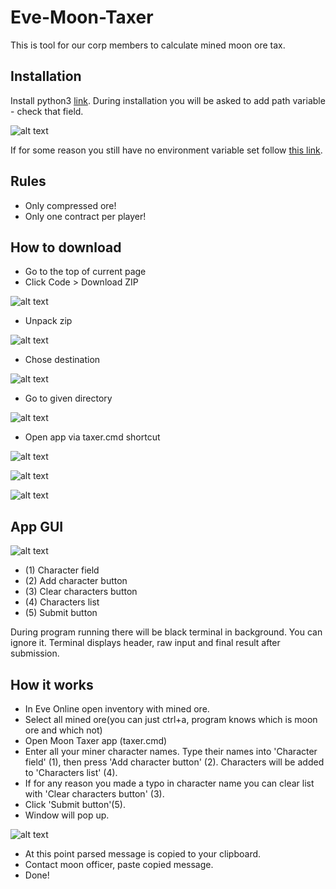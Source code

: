 # Eve-Moon-Taxer
This is tool for our corp members to calculate mined moon ore tax.

## Installation
Install python3 [link](https://www.python.org/downloads/). During installation you will be asked to add path variable - check that field.

![alt text](docs/py_install_var.png "python env variable")

If for some reason you still have no environment variable set follow [this link](docs/PythonEnvVar.md).

## Rules
- Only compressed ore!
- Only one contract per player!

## How to download
- Go to the top of current page
- Click Code > Download ZIP

![alt text](docs/download.png)

- Unpack zip

![alt text](docs/extract.png)

- Chose destination

![alt text](docs/extract_dest.png)

- Go to given directory

![alt text](docs/taxer%20open.png)

- Open app via taxer.cmd shortcut

![alt text](docs/more%20info.png)

![alt text](docs/run.png)

![alt text](docs/running%20app.png)

## App GUI

![alt text](docs/app%20instructions.png)

- (1) Character field
- (2) Add character button
- (3) Clear characters button
- (4) Characters list
- (5) Submit button

During program running there will be black terminal in background. You can ignore it. Terminal displays header, raw input and final result after submission.

## How it works
- In Eve Online open inventory with mined ore.
- Select all mined ore(you can just ctrl+a, program knows which is moon ore and which not)
- Open Moon Taxer app (taxer.cmd)
- Enter all your miner character names. Type their names into 'Character field' (1), then press 'Add character button' (2). Characters will be added to 'Characters list' (4).
- If for any reason you made a typo in character name you can clear list with 'Clear characters button' (3).
- Click 'Submit button'(5).
- Window will pop up.

![alt text](docs/success%20message.png)

- At this point parsed message is copied to your clipboard.
- Contact moon officer, paste copied message.
- Done!